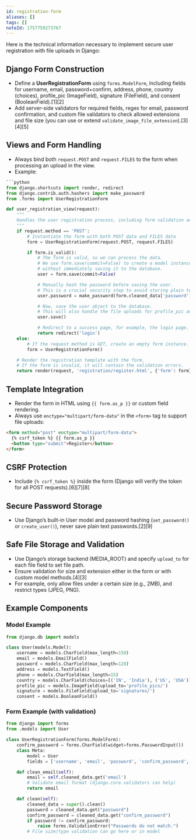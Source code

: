 ```yaml
---
id: registration-form
aliases: []
tags: []
noteId: 1757759273767
---
```


Here is the technical information necessary to implement secure user registration with file uploads in Django:

## Django Form Construction

- Define a **UserRegistrationForm** using `forms.ModelForm`, including fields for username, email, password+confirm, address, phone, country (choices), profile_pic (ImageField), signature (FileField), and consent (BooleanField).[1][2]
- Add server-side validators for required fields, regex for email, password confirmation, and custom file validators to check allowed extensions and file size (you can use or extend `validate_image_file_extension`).[3][4][5]

## Views and Form Handling

- Always bind both `request.POST` and `request.FILES` to the form when processing an upload in the view.
- Example:

````python
```python
from django.shortcuts import render, redirect
from django.contrib.auth.hashers import make_password
from .forms import UserRegistrationForm

def user_registration_view(request):
    """
    Handles the user registration process, including form validation and file uploads.
    """
    if request.method == 'POST':
        # Instantiate the form with both POST data and FILES data
        form = UserRegistrationForm(request.POST, request.FILES)

        if form.is_valid():
            # The form is valid, so we can process the data.
            # We use form.save(commit=False) to create a model instance
            # without immediately saving it to the database.
            user = form.save(commit=False)

            # Manually hash the password before saving the user.
            # This is a crucial security step to avoid storing plain text passwords.
            user.password = make_password(form.cleaned_data['password'])

            # Now, save the user object to the database.
            # This will also handle the file uploads for profile_pic and signature.
            user.save()

            # Redirect to a success page, for example, the login page.
            return redirect('login')
    else:
        # If the request method is GET, create an empty form instance.
        form = UserRegistrationForm()

    # Render the registration template with the form.
    # If the form is invalid, it will contain the validation errors.
    return render(request, 'registration/register.html', {'form': form})
````

## Template Integration

- Render the form in HTML using `{{ form.as_p }}` or custom field rendering.
- Always use `enctype="multipart/form-data"` in the `<form>` tag to support file uploads:

```html
<form method="post" enctype="multipart/form-data">
  {% csrf_token %} {{ form.as_p }}
  <button type="submit">Register</button>
</form>
```

## CSRF Protection

- Include `{% csrf_token %}` inside the form (Django will verify the token for all POST requests).[6][7][8]

## Secure Password Storage

- Use Django’s built-in User model and password hashing (`set_password()` or `create_user()`), never save plain text passwords.[2][9]

## Safe File Storage and Validation

- Use Django’s storage backend (MEDIA_ROOT) and specify `upload_to` for each file field to set file path.
- Ensure validation for size and extension either in the form or with custom model methods.[4][3]
- For example, only allow files under a certain size (e.g., 2MB), and restrict types (JPEG, PNG).

## Example Components

### Model Example

```python
from django.db import models

class User(models.Model):
    username = models.CharField(max_length=150)
    email = models.EmailField()
    password = models.CharField(max_length=128)
    address = models.TextField()
    phone = models.CharField(max_length=15)
    country = models.CharField(choices=[('IN', 'India'), ('US', 'USA')], max_length=2)
    profile_pic = models.ImageField(upload_to='profile_pics/')
    signature = models.FileField(upload_to='signatures/')
    consent = models.BooleanField()
```

### Form Example (with validation)

```python
from django import forms
from .models import User

class UserRegistrationForm(forms.ModelForm):
    confirm_password = forms.CharField(widget=forms.PasswordInput())
    class Meta:
        model = User
        fields = ['username', 'email', 'password', 'confirm_password', 'address', 'phone', 'country', 'profile_pic', 'signature', 'consent']

    def clean_email(self):
        email = self.cleaned_data.get('email')
        # Validate email format (django.core.validators can help)
        return email

    def clean(self):
        cleaned_data = super().clean()
        password = cleaned_data.get("password")
        confirm_password = cleaned_data.get("confirm_password")
        if password != confirm_password:
            raise forms.ValidationError("Passwords do not match.")
        # File size/type validation can go here or in model
```

